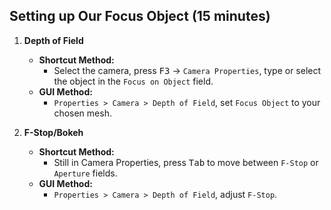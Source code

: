 ## Setting up Our Focus Object (15 minutes)

1. **Depth of Field**  
   - **Shortcut Method:**  
     - Select the camera, press <kbd>F3</kbd> → `Camera Properties`, type or select the object in the `Focus on Object` field.  
   - **GUI Method:**  
     - `Properties > Camera > Depth of Field`, set `Focus Object` to your chosen mesh.

2. **F-Stop/Bokeh**  
   - **Shortcut Method:**  
     - Still in Camera Properties, press <kbd>Tab</kbd> to move between `F-Stop` or `Aperture` fields.  
   - **GUI Method:**  
     - `Properties > Camera > Depth of Field`, adjust `F-Stop`.
